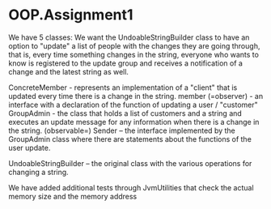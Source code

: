 # OOP.Assignment1

We have 5 classes:
We want the UndoableStringBuilder class to have an option to "update" a list of people with the changes they are going through, that is, every time something changes in the string, everyone who wants to know is registered to the update group and receives a notification of a change and the latest string as well.

ConcreteMember - represents an implementation of a "client" that is updated every time there is a change in the string.
member (=observer) - an interface with a declaration of the function of updating a user / "customer" 
GroupAdmin - the class that holds a list of customers and a string and executes an update message for any information when there is a change in the string.
 (observable=) Sender – the interface implemented by the GroupAdmin class where there are statements about the functions of the user update.

UndoableStringBuilder – the original class with the various operations for changing a string.

We have added additional tests through JvmUtilities that check the actual memory size and the memory address

